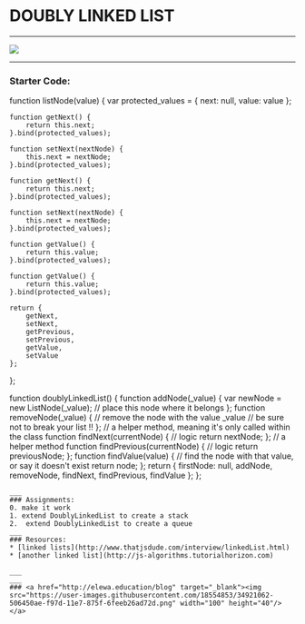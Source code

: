 # DOUBLY LINKED LIST
___
![](http://3.bp.blogspot.com/-dIV-5j1EY7A/TyLkRUm7WwI/AAAAAAAAARk/h7L55KuCb60/s1600/c+program+of+doubly+linked+list-+delete+-+inser.png) 
___
### Starter Code:

function listNode(value) {
	var protected_values = {
		next: null,
		value: value
	};

	function getNext() {
		return this.next;
	}.bind(protected_values);

	function setNext(nextNode) {
		this.next = nextNode;
	}.bind(protected_values);

	function getNext() {
		return this.next;
	}.bind(protected_values);

	function setNext(nextNode) {
		this.next = nextNode;
	}.bind(protected_values);

	function getValue() {
		return this.value;
	}.bind(protected_values);

	function getValue() {
		return this.value;
	}.bind(protected_values);

	return {
		getNext,
		setNext,
		getPrevious,
		setPrevious,
		getValue,
		setValue
	};
};

function doublyLinkedList() {
	function addNode(_value) {
		var newNode = new ListNode(_value);
		// place this node where it belongs
	};
	function removeNode(_value) {
		// remove the node with the value _value
		// be sure not to break your list !!
	};
	// a helper method, meaning it's only called within the class
	function findNext(currentNode) {
		// logic
		return nextNode;
	};
	// a helper method
	function findPrevious(currentNode) {
		// logic
		return previousNode;
	};
	function findValue(value) {
		// find the node with that value, or say it doesn't exist
		return node;
	};
	return {
			firstNode: null,
			addNode,
			removeNode,
			findNext,
			findPrevious,
			findValue
		};
};
```
___
### Assignments:
0. make it work
1. extend DoublyLinkedList to create a stack
2.  extend DoublyLinkedList to create a queue
___  
### Resources:  
* [linked lists](http://www.thatjsdude.com/interview/linkedList.html)  
* [another linked list](http://js-algorithms.tutorialhorizon.com)  

___
___
### <a href="http://elewa.education/blog" target="_blank"><img src="https://user-images.githubusercontent.com/18554853/34921062-506450ae-f97d-11e7-875f-6feeb26ad72d.png" width="100" height="40"/></a>

